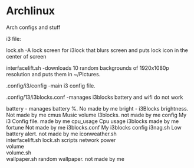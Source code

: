 # Archlinux
Arch configs and stuff


i3 file: 

lock.sh
  -A lock screen for i3lock that blurs screen and puts lock icon in the center of screen
  
  
interfacelift.sh
  -downloads 10 random backgrounds of 1920x1080p resolution and puts them in ~/Pictures.
  
  
.config/i3/config
  -main i3 config file.
  
  
.config/13/i3blocks.conf
   -manages i3blocks battery and wifi do not work




battery - manages battery %. No made by me
bright - i3Blocks brightness. Not made by me
cmus	Music volume I3blocks. not made by me
config	My i3 Config file. made by me
cpu_usage	Cpu usage i3blocks made by me
fortune	Not made by me
i3blocks.conf	My i3blocks config
i3nag.sh	Low battery alert. not made by me
iconweather.sh	
interfacelift.sh
lock.sh	scripts
network 
power	 
volume	
volume.sh	
wallpaper.sh	random wallpaper. not made by me
